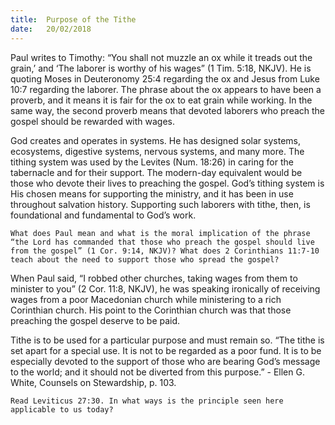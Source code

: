 ```yaml
---
title:  Purpose of the Tithe
date:   20/02/2018
---
```


Paul writes to Timothy: “You shall not muzzle an ox while it treads out the grain,’ and ‘The laborer is worthy of his wages” (1 Tim. 5:18, NKJV). He is quoting Moses in Deuteronomy 25:4 regarding the ox and Jesus from Luke 10:7 regarding the laborer. The phrase about the ox appears to have been a proverb, and it means it is fair for the ox to eat grain while working. In the same way, the second proverb means that devoted laborers who preach the gospel should be rewarded with wages.

God creates and operates in systems. He has designed solar systems, ecosystems, digestive systems, nervous systems, and many more. The tithing system was used by the Levites (Num. 18:26) in caring for the tabernacle and for their support. The modern-day equivalent would be those who devote their lives to preaching the gospel. God’s tithing system is His chosen means for supporting the ministry, and it has been in use throughout salvation history. Supporting such laborers with tithe, then, is foundational and fundamental to God’s work.

`What does Paul mean and what is the moral implication of the phrase “the Lord has commanded that those who preach the gospel should live from the gospel” (1 Cor. 9:14, NKJV)? What does 2 Corinthians 11:7-10 teach about the need to support those who spread the gospel?`

When Paul said, “I robbed other churches, taking wages from them to minister to you” (2 Cor. 11:8, NKJV), he was speaking ironically of receiving wages from a poor Macedonian church while ministering to a rich Corinthian church. His point to the Corinthian church was that those preaching the gospel deserve to be paid.

Tithe is to be used for a particular purpose and must remain so. “The tithe is set apart for a special use. It is not to be regarded as a poor fund. It is to be especially devoted to the support of those who are bearing God’s message to the world; and it should not be diverted from this purpose.” - Ellen G. White, Counsels on Stewardship, p. 103.

`Read Leviticus 27:30. In what ways is the principle seen here applicable to us today?`
